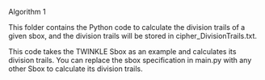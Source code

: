 Algorithm 1

This folder contains the Python code to calculate the division trails of a given sbox, and the division trails will be stored in cipher_DivisionTrails.txt.

This code takes the TWINKLE Sbox as an example and calculates its division trails. You can replace the sbox specification in main.py with any other Sbox to calculate its division trails.
